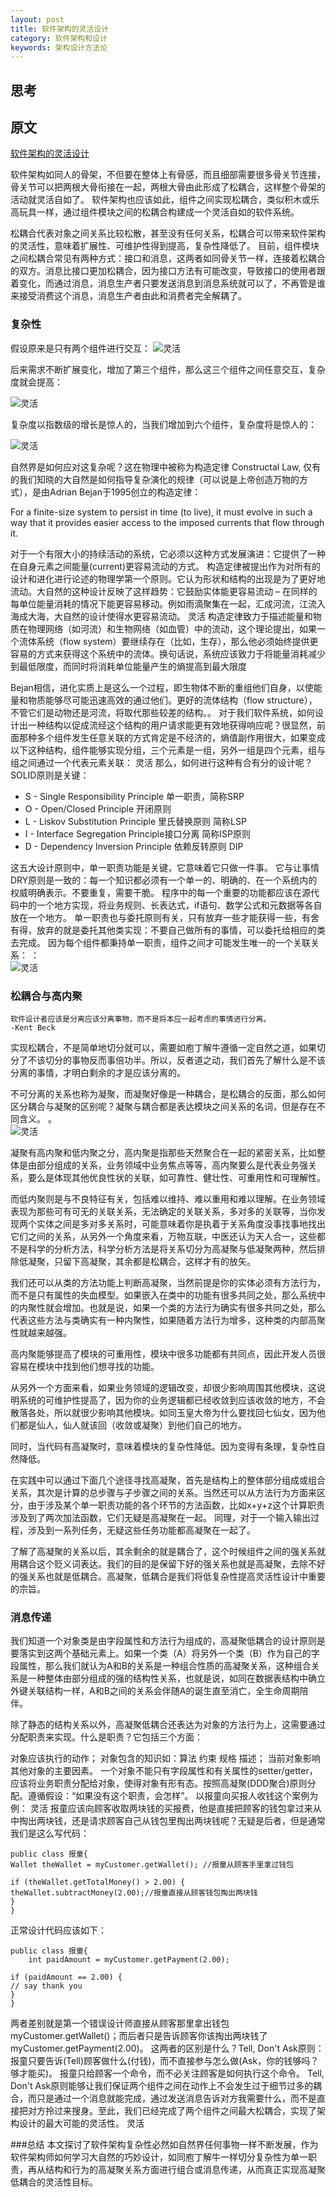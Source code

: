 ```yaml
---
layout: post
title: 软件架构的灵活设计
category: 软件架构和设计
keywords: 架构设计方法论
---
```


## 思考

## 原文
[软件架构的灵活设计](http://www.jdon.com/artichect/flexable.html)


软件架构如同人的骨架，不但要在整体上有骨感，而且细部需要很多骨关节连接，骨关节可以把两根大骨衔接在一起，两根大骨由此形成了松耦合，这样整个骨架的活动就灵活自如了。
软件架构也应该如此，组件之间实现松耦合，类似积木或乐高玩具一样，通过组件模块之间的松耦合构建成一个灵活自如的软件系统。


松耦合代表对象之间关系比较松散，甚至没有任何关系，松耦合可以带来软件架构的灵活性，意味着扩展性、可维护性得到提高，复杂性降低了。
目前，组件模块之间松耦合常见有两种方式：接口和消息，这两者如同骨关节一样，连接着松耦合的双方。消息比接口更加松耦合，因为接口方法有可能改变，导致接口的使用者跟着变化，而通过消息，消息生产者只要发送消息到消息系统就可以了，不再管是谁来接受消费这个消息，消息生产者由此和消费者完全解耦了。

### 复杂性                           
假设原来是只有两个组件进行交互：
![灵活](http://www.jdon.com/artichect/flexable_clip_image002.jpg)

后来需求不断扩展变化，增加了第三个组件，那么这三个组件之间任意交互，复杂度就会提高：
  
![灵活](http://www.jdon.com/artichect/flexable_clip_image004.jpg)


复杂度以指数级的增长是惊人的，当我们增加到六个组件，复杂度将是惊人的：

![灵活](http://www.jdon.com/artichect/flexable_clip_image006.jpg)

 

自然界是如何应对这复杂呢？这在物理中被称为构造定律 Constructal Law, 仅有的我们知晓的大自然是如何指导复杂演化的规律（可以说是上帝创造万物的方式），是由Adrian Bejan于1995创立的构造定律：

For a finite-size system to persist in time (to live), it must evolve in such a way that it provides easier access to the imposed currents that flow through it.

对于一个有限大小的持续活动的系统，它必须以这种方式发展演进：它提供了一种在自身元素之间能量(current)更容易流动的方式。
构造定律被提出作为对所有的设计和进化进行论述的物理学第一个原则。它认为形状和结构的出现是为了更好地流动。大自然的这种设计反映了这样趋势：它鼓励实体能更容易流动 – 在同样的每单位能量消耗的情况下能更容易移动。例如雨滴聚集在一起，汇成河流，江流入海成大海，大自然的设计使得水更容易流动。
灵活
构造定律致力于描述能量和物质在物理网络（如河流）和生物网络（如血管）中的流动，这个理论提出，如果一个流体系统（flow system）要继续存在（比如，生存），那么他必须始终提供更容易的方式来获得这个系统中的流体。换句话说，系统应该致力于将能量消耗减少到最低限度，而同时将消耗单位能量产生的熵提高到最大限度


Bejan相信，进化实质上是这么一个过程，即生物体不断的重组他们自身，以使能量和物质能够尽可能迅速高效的通过他们。更好的流体结构（flow structure），不管它们是动物还是河流，将取代那些较差的结构。。
对于我们软件系统，如何设计出一种结构以促成流经这个结构的用户请求能更有效地获得响应呢？很显然，前面那种多个组件发生任意关联的方式肯定是不经济的，熵值副作用很大，如果变成以下这种结构，组件能够实现分组，三个元素是一组，另外一组是四个元素，组与组之间通过一个代表元素关联：
灵活
那么，如何进行这种有合有分的设计呢？
SOLID原则是关键：

* S - Single Responsibility Principle 单一职责，简称SRP
* O - Open/Closed Principle 开闭原则
* L - Liskov Substitution Principle 里氏替换原则 简称LSP
* I - Interface Segregation Principle接口分离 简称ISP原则
* D - Dependency Inversion Principle 依赖反转原则 DIP

这五大设计原则中，单一职责功能是关键，它意味着它只做一件事。
它与让事情DRY原则是一致的：每一个知识都必须有一个单一的、明确的、在一个系统内的权威明确表示。不要重复，需要干脆。 程序中的每一个重要的功能都应该在源代码中的一个地方实现，将业务规则、长表达式，if语句、数学公式和元数据等各自放在一个地方。
单一职责也与委托原则有关，只有放弃一些才能获得一些，有舍有得，放弃的就是委托其他类实现：不要自己做所有的事情，可以委托给相应的类去完成。
因为每个组件都秉持单一职责，组件之间才可能发生唯一的一个关联关系：
：  
![灵活](http://www.jdon.com/artichect/flexable_clip_image012.jpg)

 

### 松耦合与高内聚

```
软件设计者应该是分离应该分离事物，而不是将本应一起考虑的事情进行分离。
-Kent Beck

```

实现松耦合，不是简单地切分就可以，需要如庖丁解牛遵循一定自然之道，如果切分了不该切分的事物反而事倍功半。所以，反者道之动，我们首先了解什么是不该分离的事情，才明白剩余的才是应该分离的。

不可分离的关系也称为凝聚，而凝聚好像是一种耦合，是松耦合的反面，那么如何区分耦合与凝聚的区别呢？凝聚与耦合都是表达模块之间关系的名词，但是存在不同含义。
。  
![灵活](http://www.jdon.com/artichect/flexable_clip_image014.jpg)

 

凝聚有高内聚和低内聚之分，高内聚是指那些天然聚合在一起的紧密关系，比如整体是由部分组成的关系，业务领域中业务焦点等等，高内聚要么是代表业务强关系，要么是体现其他优良性状的关联，如可靠性、健壮性、可重用性和可理解性。


而低内聚则是与不良特征有关，包括难以维持、难以重用和难以理解。在业务领域表现为那些可有可无的关联关系，无法确定的关联关系，多对多的关联等，当你发现两个实体之间是多对多关系时，可能意味着你是执着于关系角度没事找事地找出它们之间的关系，从另外一个角度来看，万物互联，中医还认为天人合一，这些都不是科学的分析方法，科学分析方法是将关系切分为高凝聚与低凝聚两种，然后排除低凝聚，只留下高凝聚，其余都是松耦合，这样才有的放矢。


我们还可以从类的方法功能上判断高凝聚，当然前提是你的实体必须有方法行为，而不是只有属性的失血模型。如果嵌入在类中的功能有很多共同之处，那么系统中的内聚性就会增加。也就是说，如果一个类的方法行为确实有很多共同之处，那么代表这些方法与类确实有一种内聚性，如果随着方法行为增多，这种类的内部高聚性就越来越强。


高内聚能够提高了模块的可重用性，模块中很多功能都有共同点，因此开发人员很容易在模块中找到他们想寻找的功能。


从另外一个方面来看，如果业务领域的逻辑改变，却很少影响周围其他模块，这说明系统的可维护性提高了，因为你的业务逻辑都已经收敛到应该收敛的地方，不会散落各处，所以就很少影响其他模块。如同玉皇大帝为什么要找回七仙女，因为他们都是仙人，仙人就该回（收敛或凝聚）到他们自己的地方。


同时，当代码有高凝聚时，意味着模块的复杂性降低。因为变得有条理，复杂性自然降低。


在实践中可以通过下面几个途径寻找高凝聚，首先是结构上的整体部分组成或组合关系，其次是计算的总步骤与子步骤之间的关系。当然还可以从方法行为方面来区分，由于涉及某个单一职责功能的各个环节的方法函数，比如x+y+z这个计算职责涉及到了两次加法函数，它们无疑是高凝聚在一起。
同理，对于一个输入输出过程，涉及到一系列任务，无疑这些任务功能都高凝聚在一起了。


了解了高凝聚的关系以后，其余剩余的就是耦合了，这个时候组件之间的强关系就用耦合这个贬义词表达。我们的目的是保留下好的强关系也就是高凝聚，去除不好的强关系也就是低耦合。高凝聚，低耦合是我们将低复杂性提高灵活性设计中重要的宗旨。

### 消息传递
我们知道一个对象类是由字段属性和方法行为组成的，高凝聚低耦合的设计原则是要落实到这两个基础元素上。如果一个类（A）将另外一个类（B）作为自己的字段属性，那么我们就认为A和B的关系是一种组合性质的高凝聚关系，这种组合关系是一种整体由部分组成的强的结构性关系，也就是说，如同在数据表结构中确立外键关联结构一样，A和B之间的关系会伴随A的诞生直至消亡，全生命周期陪伴。


除了静态的结构关系以外，高凝聚低耦合还表达为对象的方法行为上，这需要通过分配职责来实现。什么是职责？它包括三个方面：

对象应该执行的动作；
对象包含的知识如：算法 约束 规格 描述；
当前对象影响其他对象的主要因素。
一个对象不能只有字段属性和有关属性的setter/getter，应该将业务职责分配给对象，使得对象有形有态。按照高凝聚(DDD聚合)原则分配。遵循假设：“如果没有这个职责，会怎样”。
以报童向买报人收钱这个案例为例：
灵活
报童应该向顾客收取两块钱的买报费，他是直接把顾客的钱包拿过来从中掏出两块钱，还是请求顾客自己从钱包里掏出两块钱呢？无疑是后者，但是通常我们是这么写代码：

```
public class 报童{
Wallet theWallet = myCustomer.getWallet(); //报童从顾客手里拿过钱包

if (theWallet.getTotalMoney() > 2.00) {
theWallet.subtractMoney(2.00);//报童直接从顾客钱包掏出两块钱
}
}

```
正常设计代码应该如下：

```
public class 报童{
    int paidAmount = myCustomer.getPayment(2.00);

if (paidAmount == 2.00) {
// say thank you
}
}
```

   两者差别就是第一个错误设计师直接从顾客那里拿出钱包myCustomer.getWallet()；而后者只是告诉顾客你该掏出两块钱了myCustomer.getPayment(2.00)。
这两者的区别是什么？Tell, Don't Ask原则：
报童只要告诉(Tell)顾客做什么(付钱)，而不直接参与怎么做(Ask，你的钱够吗？够才能买)。 报童只给顾客一个命令，而不必关注顾客是如何执行这个命令。
Tell, Don't Ask原则能够让我们保证两个组件之间在动作上不会发生过于细节过多的耦合，而只是通过一个消息就能完成，通过发送消息告诉对方我需要什么，而不是直接把对方拎过来搜身。至此，我们已经完成了两个组件之间最大松耦合，实现了架构设计的最大可能的灵活性。
灵活

###总结
本文探讨了软件架构复杂性必然如自然界任何事物一样不断发展，作为软件架构师如何学习大自然的巧妙设计，如同庖丁解牛一样切分复杂性为单一职责，再从结构和行为的高凝聚关系方面进行组合或消息传递，从而真正实现高凝聚低耦合的灵活性目标。